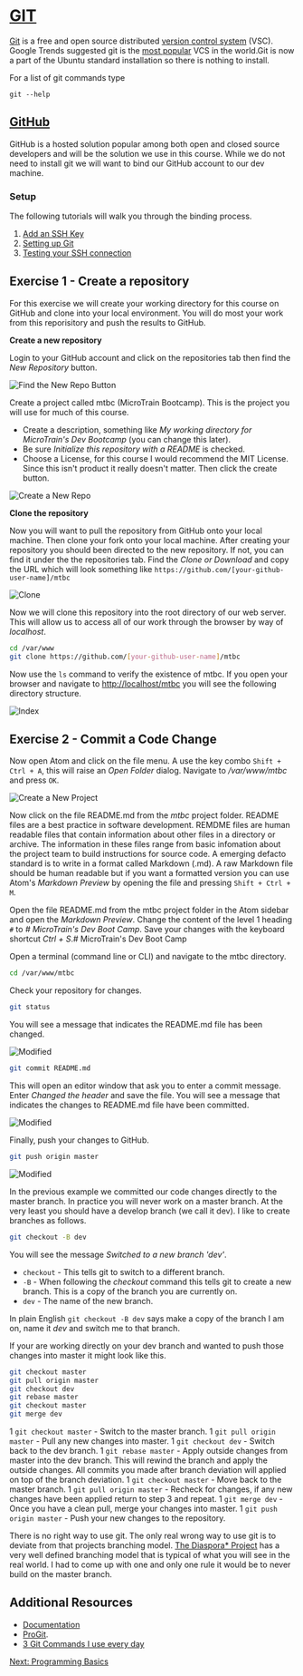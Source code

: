 # [GIT](https://git-scm.com/)

[Git](https://git-scm.com/) is a free and open source distributed [version control system](https://en.wikipedia.org/wiki/Version_control) (VSC). Google Trends suggested git is the [most popular](https://www.google.com/trends/explore?date=all&q=%2Fm%2F05vqwg,%2Fm%2F012ct9,%2Fm%2F08441_,%2Fm%2F08w6d6,%2Fm%2F09d6g&hl=en-US) VCS in the world.Git is now a part of the Ubuntu standard installation so there is nothing to install.

For a list of git commands type

```
git --help
```

## [GitHub](https://github.com)
GitHub is a hosted solution popular among both open and closed source developers and will be the solution we use in this course. While we do not need to install git we will want to bind our GitHub account to our dev machine.

### Setup
The following tutorials will walk you through the binding process.
1. [Add an SSH Key](https://help.github.com/articles/adding-a-new-ssh-key-to-your-github-account/)
1. [Setting up Git](http://help.github.com/linux-set-up-git/)
1. [Testing your SSH connection](https://help.github.com/articles/testing-your-ssh-connection/)


## Exercise 1 - Create a repository

For this exercise we will create your working directory for this course on GitHub and clone into your local environment. You will do most your work from this reporisitory and push the results to GitHub.

__Create a new repository__

Login to your GitHub account and click on the repositories tab then find the _New Repository_ button.

![Find the New Repo Button](/img/git/repo_btn.png)

Create a project called mtbc (MicroTrain Bootcamp). This is the project you will use for much of this course.

* Create a description, something like _My working directory for MicroTrain's Dev Bootcamp_ (you can change this later).  
* Be sure _Initialize this repository with a README_ is checked.
* Choose a License, for this course I would recommend the MIT License. Since this isn't product it really doesn't matter. Then click the create button.

![Create a New Repo](/img/git/new_repo.png)

__Clone the repository__

Now you will want to pull the repository from GitHub onto your local machine.
Then clone your fork onto your local machine. After creating your repository you should been directed to the new repository. If not, you can find it under the the repositories tab. Find the _Clone or Download_ and copy the URL which will look something like ```https://github.com/[your-github-user-name]/mtbc```

![Clone](/img/git/clone.png)

Now we will clone this repository into the root directory of our web server. This will allow us to access all of our work through the browser by way of _localhost_.

```sh
cd /var/www
git clone https://github.com/[your-github-user-name]/mtbc
```

Now use the ```ls``` command to verify the existence of mtbc. If you open your browser and navigate to [http://localhost/mtbc](http://localhost/mtbc) you will see the following directory structure.

![Index](/img/git/base_index.png)


## Exercise 2 - Commit a Code Change
Now open Atom and click on the file menu. A use the key combo ```Shift + Ctrl + A```, this will raise an _Open Folder_ dialog. Navigate to _/var/www/mtbc_ and press ```OK```.

![Create a New Project](/img/git/new_project.png)

Now click on the file README.md from the _mtbc_ project folder. README files are a best practice in software development. REMDME files are human readable files that contain information about other files in a directory or archive. The information in these files range from basic infomation about the project team to build instructions for source code. A emerging defacto standard is to write in a format called Markdown (.md). A raw Markdown file should be human readable but if you want a formatted version you can use Atom's _Markdown Preview_ by opening the file and pressing ```Shift + Ctrl + M```.

Open the file README.md from the mtbc project folder in the Atom sidebar and open the _Markdown Preview_. Change the content of the level 1 heading ```#``` to _# MicroTrain's Dev Boot Camp_. Save your changes with the keyboard shortcut _Ctrl + S_.# MicroTrain's Dev Boot Camp

Open a terminal (command line or CLI) and navigate to the mtbc directory.

```sh
cd /var/www/mtbc
```

Check your repository for changes.

```sh
git status
```
You will see a message that indicates the README.md file has been changed.

![Modified](/img/git/status.png)

```sh
git commit README.md
```

This will open an editor window that ask you to enter a commit message. Enter _Changed the header_ and save the file. You will see a message that indicates the changes to README.md file have been committed.

![Modified](/img/git/commit.png)

Finally, push your changes to GitHub.

```sh
git push origin master
```

![Modified](/img/git/push.png)

In the previous example we committed our code changes directly to the master branch. In practice you will never work on a master branch. At the very least you should have a develop branch (we call it dev). I like to create branches as follows.

```sh
git checkout -B dev
```

You will see the message _Switched to a new branch 'dev'_.

* ```checkout``` - This tells git to switch to a different branch.
* ```-B``` - When following the _checkout_ command this tells git to create a new branch. This is a copy of the branch you are currently on.
* ```dev``` - The name of the new branch.

In plain English ```git checkout -B dev``` says make a copy of the branch I am on, name it _dev_ and switch me to that branch.

If your are working directly on your dev branch and wanted to push those changes into master it might look like this.

```sh
git checkout master
git pull origin master
git checkout dev
git rebase master
git checkout master
git merge dev
```

1 ```git checkout master``` - Switch to the master branch.
1 ```git pull origin master``` - Pull any new changes into master.
1 ```git checkout dev``` - Switch back to the dev branch.
1 ```git rebase master``` - Apply outside changes from master into the dev branch. This will rewind the branch and apply the outside changes. All commits you made after branch deviation will applied on top of the branch deviation.
1 ```git checkout master``` - Move back to the master branch.
1 ```git pull origin master``` - Recheck for changes, if any new changes have been applied return to step 3 and repeat.
1 ```git merge dev``` - Once you have a clean pull, merge your changes into master.
1 ```git push origin master``` - Push your new changes to the repository.

There is no right way to use git. The only real wrong way to use git is to deviate from that projects branching model. [The Diaspora* Project](https://wiki.diasporafoundation.org/Git_workflow) has a very well defined branching model that is typical of what you will see in the real world. I had to come up with one and only one rule it would be to never build on the master branch.


## Additional Resources
* [Documentation](https://git-scm.com/book/en/v2)
* [ProGit](https://git-scm.com/book/en/v2).
* [3 Git Commands I use every day](https://jason.pureconcepts.net/2016/11/3-everyday-git-commands/)

[Next: Programming Basics](../02-ProgrammingBasics)
